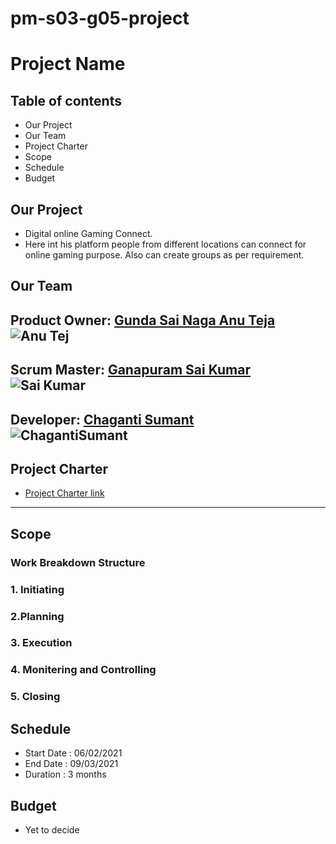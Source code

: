 
# pm-s03-g05-project
# Project Name
## Table of contents
* Our Project
* Our Team
* Project Charter
* Scope
* Schedule
* Budget

## Our Project
* Digital online Gaming Connect.
* Here int his platform people from different locations can connect for online gaming purpose. Also can create groups as per requirement. 

## Our Team
Product Owner:
 [Gunda Sai Naga Anu Teja](https://github.com/GUNDAANUTEJ)
 ![Anu Tej](https://user-images.githubusercontent.com/77635770/119561184-7c07c880-bd6a-11eb-872e-35c534fe8d19.jpg)
 ---
   Scrum Master:
 [Ganapuram Sai Kumar](https://github.com/SaiKumar249)
![Sai Kumar](https://user-images.githubusercontent.com/77635770/119561844-4adbc800-bd6b-11eb-96dc-68d8467c800c.png)
 ---
  Developer: 
 [Chaganti Sumant](https://github.com/sumant52)  <br>
  ![ChagantiSumant](https://user-images.githubusercontent.com/77635770/119560258-53330380-bd69-11eb-8708-3d81536a7027.jpg) 
  <br>
---
## Project Charter
 * [Project Charter link](https://github.com/GUNDAANUTEJ/pm-s03-g05-project/blob/main/markdown/CHARTER.md)
----

## Scope
### Work Breakdown Structure
### 1. Initiating

### 2.Planning

### 3. Execution

### 4. Monitering and Controlling

### 5. Closing

## Schedule
* Start Date : 06/02/2021
* End Date :   09/03/2021
* Duration : 3 months

## Budget
* Yet to decide




